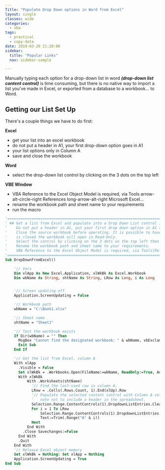 ```yaml
---
Title: "Populate Drop Down options in Word from Excel"
layout: single
classes: wide
categories:
  - vba
tags:
  - practical
  - copy-data
date: 2019-03-20 21:20:00
sidebar:
  title: "Popular Links"
  nav: sidebar-sample

---
```


Manually typing each option for a drop-down list in word ***(drop-down list content control)*** is time consuming, but there is no native way to import a list you've made in Excel, or exported from a database to a workbook... to Word.

## Getting our List Set Up
There's a couple things we have to do first:  

**Excel**
- get your list into an excel workbook
- do not put a header in A1, your first drop-down option goes in A1
- your list options only in Column A
- save and close the workbook

**Word**
- select the drop-down list control by clicking on the 3 dots on the top left

**VBE Window**
- VBA Reference to the Excel Object Model is required, via Tools arrow-alt-circle-right References long-arrow-alt-right Microsoft Excel...
- rename the workbook path and sheet name to your requirements
- run the macro

```vb
'===================================================================================================
' ## Get a list from Excel and populate into a Drop Down List control in Word.
'    Do not put a header in A1, put your first drop down option in A1 then fill down.
'    Close the source workbook before operating. It is possible to have it open but then until Word
'    is closed the workbook will open in Read-Only.
'    Select the control by clicking on the 3 dots on the top left then run the macro.
'	 Rename the workbook path and sheet name to your requirements.
'    VBA Reference to the Excel Object Model is required, via Tools|References -> Microsoft Excel...
'===================================================================================================
Sub DropDownFromExcel()

    '// Vars
    Dim xlApp As New Excel.Application, xlWkBk As Excel.Workbook
    Dim wbName As String, shtName As String, LRow As Long, i As Long


    '// Screen updating off
    Application.ScreenUpdating = False

    '// Workbook path
    wbName = "C:\Book1.xlsx"

    '// Sheet name
    shtName = "Sheet1"

    '// Test the workbook exists
    If Dir(wbName) = "" Then
      MsgBox "Cannot find the designated workbook: " & wbName, vbExclamation
      Exit Sub
    End If

    '// Get the list from Excel, column A
    With xlApp
      .Visible = False
      Set xlWkBk = .Workbooks.Open(FileName:=wbName, ReadOnly:=True, AddToMRU:=False)
      With xlWkBk
          With .Worksheets(shtName)
            '// Find the last-used row in column A.
            LRow = .Cells(.Rows.Count, 1).End(xlUp).Row
            '// Populate the selected content control with Column A cell values.
            '   note not to include a header in the spreadsheet.
            Selection.Range.ContentControls(1).DropdownListEntries.Clear
            For i = 1 To LRow
                Selection.Range.ContentControls(1).DropdownListEntries.Add _
                Text:=Trim(.Range("A" & i))
            Next
          End With
        .Close Savechanges:=False
      End With
      .Quit
    End With
    '// Release Excel object memory
    Set xlWkBk = Nothing: Set xlApp = Nothing
    Application.ScreenUpdating = True
End Sub
```
